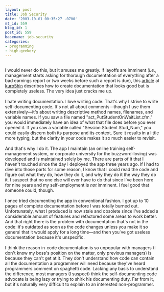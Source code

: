 ```yaml
---
layout: post
title: Job Security
date: '2003-10-01 00:35:27 -0700'
mt_id: 559
blog_id: 1
post_id: 559
basename: job-security
categories:
- programming
- high-geekery
---
```

<br />I would never do this, but it amuses me greatly. If layoffs are imminent (<em>i.e.</em>, management starts asking for thorough documentation of everything after a bad earnings report or two weeks before such a report is due), this <a href="http://www.kuro5hin.org/story/2003/9/29/104212/112">article</a> at <a href="http://www.kuro5hin.org/">kuro5hin</a> describes how to create documentation that looks good but is completely useless. The very idea just cracks me up.<br /><br />I hate writing documentation. I love writing code. That's why I strive to write self-documenting code. It's not all about comments&#x2014;though I use them extensively&#x2014;it's about writing descriptive method names, filenames, and variable names. If you saw a file named "act_PutStudentOnWaitList.cfm," you would immediately have an idea of what that file does before you ever opened it. If you saw a variable called "Session.Student.Stud_Num," you could easily discern both its purpose and its context. Sure it results in a little more typing, but the clarity in your code makes it so much easier to revisit.<br /><br />And that's why I do it. The app I maintain (an online training self-management system, or corporate university for the buzzword-loving) was developed and is maintained solely by me. There are parts of it that I haven't touched since the day I deployed the app three years ago. If I had to dive into those parts for some reason, I know that I could read the code and figure out what they do, how they do it, and why they do it the way they do it. I suspect that no one else will ever have to do that since I've been here for nine years and my self-employment is <em>not</em> imminent. I feel good that someone could, though.<br /><br />I once tried documenting the app in conventional fashion. I got up to 10 pages of complete documentation before I was totally burned out. Unfortunately, what I produced is now stale and obsolete since I've added a considerable amount of features and refactored some areas to work better. And that right there is the problem with documentation that's not in the code: it's outdated as soon as the code changes unless you make it so general that it would apply for a long time&#x2014;and then you've got useless documentation because it's unspecific.<br /><br />I think the reason in-code documentation is so unpopular with managers (I don't know my boss's position on the matter, only previous managers) is because they can't get at it. They don't understand how code can contain all the documentation a programmer will need because they've heard programmers comment on spaghetti code. Lacking any basis to understand the difference, most managers (I suspect) think the self-documenting code advocate is being lazy or trying to shirk his documenting duty. Far from it, but it's naturally very difficult to explain to an interested non-programmer.<br /><br /><br />
